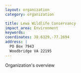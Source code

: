 ```yaml
---
layout: organization
category: organization

title: Lewa Wildlife Conservancy
impact_area: Environment
keywords: 
coordinates: 38.6329,-77.2694
address: |
  PO Box 7943
  Woodbridge VA 22195
---
```

Organization's overview
